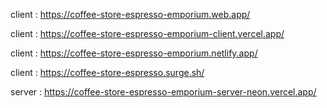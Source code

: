 client : https://coffee-store-espresso-emporium.web.app/

client : https://coffee-store-espresso-emporium-client.vercel.app/

client : https://coffee-store-espresso-emporium.netlify.app/

client : https://coffee-store-espresso.surge.sh/

server : https://coffee-store-espresso-emporium-server-neon.vercel.app/


